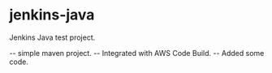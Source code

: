 # jenkins-java
Jenkins Java test project.

 -- simple maven project. 
 -- Integrated with AWS Code Build. 
 -- Added some code. 
